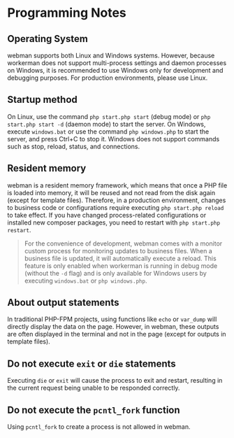 # Programming Notes

## Operating System
webman supports both Linux and Windows systems. However, because workerman does not support multi-process settings and daemon processes on Windows, it is recommended to use Windows only for development and debugging purposes. For production environments, please use Linux.

## Startup method
On Linux, use the command `php start.php start` (debug mode) or `php start.php start -d` (daemon mode) to start the server.
On Windows, execute `windows.bat` or use the command `php windows.php` to start the server, and press Ctrl+C to stop it. Windows does not support commands such as stop, reload, status, and connections.

## Resident memory
webman is a resident memory framework, which means that once a PHP file is loaded into memory, it will be reused and not read from the disk again (except for template files). Therefore, in a production environment, changes to business code or configurations require executing `php start.php reload` to take effect. If you have changed process-related configurations or installed new composer packages, you need to restart with `php start.php restart`.

> For the convenience of development, webman comes with a monitor custom process for monitoring updates to business files. When a business file is updated, it will automatically execute a reload. This feature is only enabled when workerman is running in debug mode (without the `-d` flag) and is only available for Windows users by executing `windows.bat` or `php windows.php`.

## About output statements
In traditional PHP-FPM projects, using functions like `echo` or `var_dump` will directly display the data on the page. However, in webman, these outputs are often displayed in the terminal and not in the page (except for outputs in template files).

## Do not execute `exit` or `die` statements
Executing `die` or `exit` will cause the process to exit and restart, resulting in the current request being unable to be responded correctly.

## Do not execute the `pcntl_fork` function
Using `pcntl_fork` to create a process is not allowed in webman.
